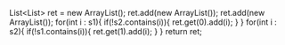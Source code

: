 List<List<Integer>> ret = new ArrayList();
ret.add(new ArrayList());
ret.add(new ArrayList());
for(int i : s1){
if(!s2.contains(i)){
ret.get(0).add(i);
}
}
for(int i : s2){
if(!s1.contains(i)){
ret.get(1).add(i);
}
}
return ret;